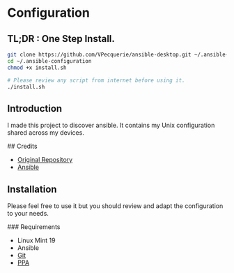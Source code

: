 # Configuration

## TL;DR : One Step Install.

```bash
git clone https://github.com/VPecquerie/ansible-desktop.git ~/.ansible-configuration
cd ~/.ansible-configuration
chmod +x install.sh

# Please review any script from internet before using it.
./install.sh
```

## Introduction

I made this project to discover ansible. It contains my Unix configuration shared across my devices.

## Credits

* [Original Repository](https://github.com/pbassiner/dev-env)
* [Ansible](https://www.ansible.com/)

## Installation

Please feel free to use it but you should review and adapt the configuration to your needs.

### Requirements

* Linux Mint 19
* Ansible
* [Git](apt://git)
* [PPA](apt://software-properties-common)
